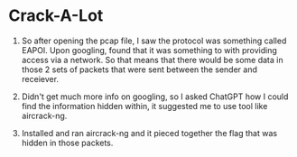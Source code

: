 # Crack-A-Lot

1. So after opening the pcap file, I saw the protocol was something called EAPOl. Upon googling, found that it was something to with providing access via a network. So that means that there would be some data in those 2 sets of packets that were sent between the sender and receiever. 

2. Didn't get much more info on googling, so I asked ChatGPT how I could find the information hidden within, it suggested me to use tool like aircrack-ng.

3. Installed and ran aircrack-ng and it pieced together the flag that was hidden in those packets. 